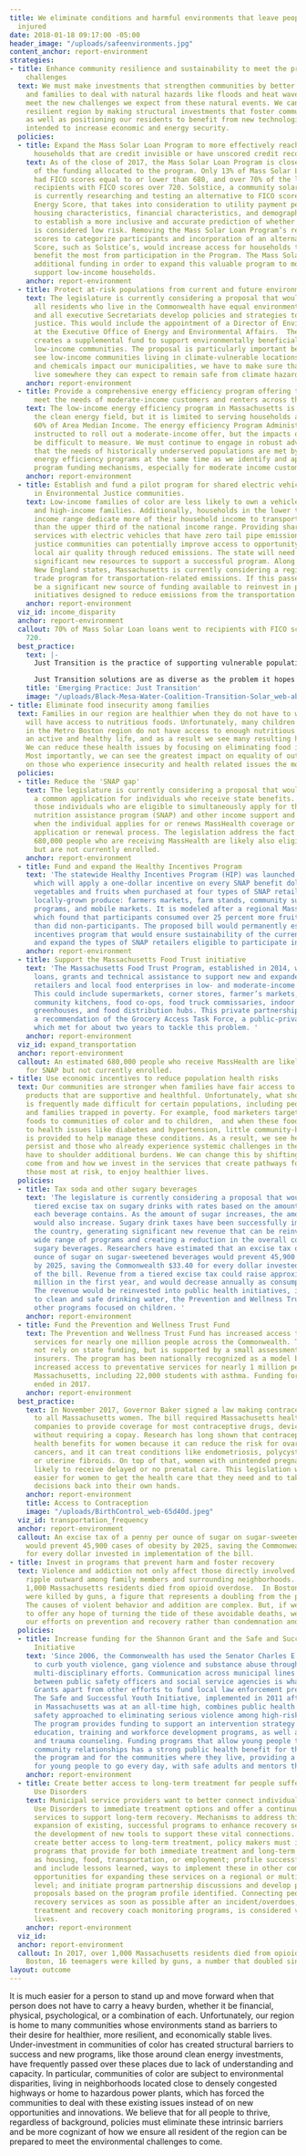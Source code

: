 ```yaml
---
title: We eliminate conditions and harmful environments that leave people sick or
  injured
date: 2018-01-18 09:17:00 -05:00
header_image: "/uploads/safeenvironments.jpg"
content_anchor: report-environment
strategies:
- title: Enhance community resilience and sustainability to meet the present and future
    challenges
  text: We must make investments that strengthen communities by better preparing individuals
    and families to deal with natural hazards like floods and heat waves as well as
    meet the new challenges we expect from these natural events. We can build a more
    resilient region by making structural investments that foster community resiliency
    as well as positioning our residents to benefit from new technologies that are
    intended to increase economic and energy security.
  policies:
  - title: Expand the Mass Solar Loan Program to more effectively reach low-income
      households that are credit invisible or have unscored credit records.
    text: As of the close of 2017, the Mass Solar Loan Program is close to full utilization
      of the funding allocated to the program. Only 13% of Mass Solar Loan recipients
      had FICO scores equal to or lower than 680, and over 70% of the loans went to
      recipients with FICO scores over 720. Solstice, a community solar provider,
      is currently researching and testing an alternative to FICO scores called an
      Energy Score, that takes into consideration to utility payment performance,
      housing characteristics, financial characteristics, and demographic characteristics
      to establish a more inclusive and accurate prediction of whether or not a participant
      is considered low risk. Removing the Mass Solar Loan Program’s reliance on FICO
      scores to categorize participants and incorporation of an alternative Energy
      Score, such as Solstice’s, would increase access for households that stand to
      benefit the most from participation in the Program. The Mass Solar Program needs
      additional funding in order to expand this valuable program to more effectively
      support low-income households.
    anchor: report-environment
  - title: Protect at-risk populations from current and future environmental hazards.
    text: The legislature is currently considering a proposal that would require that
      all residents who live in the Commonwealth have equal environmental justice,
      and all executive Secretariats develop policies and strategies to achieve environmental
      justice. This would include the appointment of a Director of Environmental Justice
      at the Executive Office of Energy and Environmental Affairs.  The proposal also
      creates a supplemental fund to support environmentally beneficial projects in
      low-income communities. The proposal is particularly important because we often
      see low-income communities living in climate-vulnerable locations. As superstorms
      and chemicals impact our municipalities, we have to make sure that all residents
      live somewhere they can expect to remain safe from climate hazards.
    anchor: report-environment
  - title: Provide a comprehensive energy efficiency program offering to effectively
      meet the needs of moderate-income customers and renters across the Commonwealth.
    text: The low-income energy efficiency program in Massachusetts is a leader in
      the clean energy field, but it is limited to serving households at or below
      60% of Area Median Income. The energy efficiency Program Administrators were
      instructed to roll out a moderate-income offer, but the impacts of this will
      be difficult to measure. We must continue to engage in robust advocacy to ensure
      that the needs of historically underserved populations are met by the state’s
      energy efficiency programs at the same time as we identify and approval additional
      program funding mechanisms, especially for moderate income customers.
    anchor: report-environment
  - title: Establish and fund a pilot program for shared electric vehicle services
      in Environmental Justice communities.
    text: Low-income families of color are less likely to own a vehicle than white
      and high-income families. Additionally, households in the lower third of the
      income range dedicate more of their household income to transportation costs
      than the upper third of the national income range. Providing shared mobility
      services with electric vehicles that have zero tail pipe emissions within environmental
      justice communities can potentially improve access to opportunity and improve
      local air quality through reduced emissions. The state will need to allocate
      significant new resources to support a successful program. Along with other
      New England states, Massachusetts is currently considering a regional cap and
      trade program for transportation-related emissions. If this passes, it could
      be a significant new source of funding available to reinvest in programs and
      initiatives designed to reduce emissions from the transportation sector.
    anchor: report-environment
  viz_id: income_disparity
  anchor: report-environment
  callout: 70% of Mass Solar Loan loans went to recipients with FICO scores above
    720.
  best_practice:
    text: |-
      Just Transition is the practice of supporting vulnerable populations in the face of massive economic shifts both due to and to avoid climate change and loss of biodiversity. It is in response to the history of chaotic, harmful economic restructurings that have overwhelmingly affected low income communities of color. Just Transition ensures that the cost of these beneficial changes is not borne by a select few.

      Just Transition solutions are as diverse as the problem it hopes to solve. The Black Mesa Water Coalition in Arizona and their Just Transition Campaign is a leading example of community activism and involvement. The group has succeeded in shutting down polluting facilities and replacing them with clean community controlled sourced of energy and green economy jobs. In Boulder, Colorado the Just Transition Collaborative notes that non-homeowners lack the opportunity to invest in solar and may bear the brunt of shifts in utilities. The City of Boulder, per a recommendation of the Just Transition Collaborative, is designing a program to provide energy subsidies for the elderly, and low-income individuals, particularly low-income individuals of color.
    title: 'Emerging Practice: Just Transition'
    image: "/uploads/Black-Mesa-Water-Coalition-Transition-Solar_web-abd87f.jpeg"
- title: Eliminate food insecurity among families
  text: Families in our region are healthier when they do not have to worry if they
    will have access to nutritious foods. Unfortunately, many children and adults
    in the Metro Boston region do not have access to enough nutritious food to support
    an active and healthy life, and as a result we see many resulting health issues.
    We can reduce these health issues by focusing on eliminating food insecurity.
    Most importantly, we can see the greatest impact on equality of outcomes by focusing
    on those who experience insecurity and health related issues the most.
  policies:
  - title: Reduce the 'SNAP gap'
    text: The legislature is currently considering a proposal that would establish
      a common application for individuals who receive state benefits. It would allow
      those individuals who are eligible to simultaneously apply for the supplemental
      nutrition assistance program (SNAP) and other income support and benefit programs
      when the individual applies for or renews MassHealth coverage or other state
      application or renewal process. The legislation address the fact that an estimated
      680,000 people who are receiving MassHealth are likely also eligible for SNAP
      but are not currently enrolled.
    anchor: report-environment
  - title: Fund and expand the Healthy Incentives Program
    text: 'The statewide Healthy Incentives Program (HIP) was launched in April 2017,
      which will apply a one-dollar incentive on every SNAP benefit dollar spent on
      vegetables and fruits when purchased at four types of SNAP retailers selling
      locally-grown produce: farmers markets, farm stands, community supported agriculture
      programs, and mobile markets. It is modeled after a regional Massachusetts pilot
      which found that participants consumed over 25 percent more fruits and vegetables
      than did non-participants. The proposed bill would permanently establish an
      incentives program that would ensure sustainability of the current 3-year HIP
      and expand the types of SNAP retailers eligible to participate in the program. '
    anchor: report-environment
  - title: Support the Massachusetts Food Trust initiative
    text: 'The Massachusetts Food Trust Program, established in 2014, would provide
      loans, grants and technical assistance to support new and expanded healthy food
      retailers and local food enterprises in low- and moderate-income communities.
      This could include supermarkets, corner stores, farmer’s markets, mobile markets,
      community kitchens, food co-ops, food truck commissaries, indoor and outdoor
      greenhouses, and food distribution hubs. This private partnership program was
      a recommendation of the Grocery Access Task Force, a public-private partnership
      which met for about two years to tackle this problem. '
    anchor: report-environment
  viz_id: expand_transportation
  anchor: report-environment
  callout: An estimated 680,000 people who receive MassHealth are likely also eligible
    for SNAP but not currently enrolled.
- title: Use economic incentives to reduce population health risks
  text: Our communities are stronger when families have fair access to services and
    products that are supportive and healthful. Unfortunately, what should be simple
    is frequently made difficult for certain populations, including people of color
    and families trapped in poverty. For example, food marketers target unhealthy
    foods to communities of color and to children,  and when these foods contribute
    to health issues like diabetes and hypertension, little community-based support
    is provided to help manage these conditions. As a result, we see health issues
    persist and those who already experience systemic challenges in their daily life
    have to shoulder additional burdens. We can change this by shifting where dollars
    come from and how we invest in the services that create pathways for people, especially
    those most at risk, to enjoy healthier lives.
  policies:
  - title: Tax soda and other sugary beverages
    text: 'The legislature is currently considering a proposal that would create a
      tiered excise tax on sugary drinks with rates based on the amount of added sugar
      each beverage contains. As the amount of sugar increases, the amount of tax
      would also increase. Sugary drink taxes have been successfully implemented across
      the country, generating significant new revenue that can be reinvested in a
      wide range of programs and creating a reduction in the overall consumption of
      sugary beverages. Researchers have estimated that an excise tax of a penny per
      ounce of sugar on sugar-sweetened beverages would prevent 45,900 cases of obesity
      by 2025, saving the Commonwealth $33.40 for every dollar invested in implementation
      of the bill. Revenue from a tiered excise tax could raise approximately $368
      million in the first year, and would decrease annually as consumption decreases.
      The revenue would be reinvested into public health initiatives, including access
      to clean and safe drinking water, the Prevention and Wellness Trust Fund, and
      other programs focused on children. '
    anchor: report-environment
  - title: Fund the Prevention and Wellness Trust Fund
    text: The Prevention and Wellness Trust Fund has increased access to preventative
      services for nearly one million people across the Commonwealth. The Fund does
      not rely on state funding, but is supported by a small assessment on health
      insurers. The program has been nationally recognized as a model because it has
      increased access to preventative services for nearly 1 million people across
      Massachusetts, including 22,000 students with asthma. Funding for the program
      ended in 2017.
    anchor: report-environment
  best_practice:
    text: In November 2017, Governor Baker signed a law making contraception free
      to all Massachusetts women. The bill required Massachusetts health insurance
      companies to provide coverage for most contraceptive drugs, devices and products
      without requiring a copay. Research has long shown that contraception has significant
      health benefits for women because it can reduce the risk for ovarian and endometrial
      cancers, and it can treat conditions like endometriosis, polycystic ovary syndrome
      or uterine fibroids. On top of that, women with unintended pregnancies are more
      likely to receive delayed or no prenatal care. This legislation will make it
      easier for women to get the health care that they need and to take family planning
      decisions back into their own hands.
    anchor: report-environment
    title: Access to Contraception
    image: "/uploads/BirthControl_web-65d40d.jpeg"
  viz_id: transportation_frequency
  anchor: report-environment
  callout: An excise tax of a penny per ounce of sugar on sugar-sweetened beverages
    would prevent 45,900 cases of obesity by 2025, saving the Commonwealth $33.40
    for every dollar invested in implementation of the bill.
- title: Invest in programs that prevent harm and foster recovery
  text: Violence and addiction not only affect those directly involved, their effects
    ripple outward among family members and surrounding neighborhoods. In 2017, over
    1,000 Massachusetts residents died from opioid overdose.  In Boston, 16 teenagers
    were killed by guns, a figure that represents a doubling from the previous year.
    The causes of violent behavior and addition are complex. But, if we are going
    to offer any hope of turning the tide of these avoidable deaths, we must focus
    our efforts on prevention and recovery rather than condemnation and punishment.
  policies:
  - title: Increase funding for the Shannon Grant and the Safe and Successful Youth
      Initiative
    text: 'Since 2006, the Commonwealth has used the Senator Charles E. Shannon Grant
      to curb youth violence, gang violence and substance abuse through regional,
      multi-disciplinary efforts. Communication across municipal lines and coordination
      between public safety officers and social service agencies is what sets Shannon
      Grants apart from other efforts to fund local law enforcement prevention programs.
      The Safe and Successful Youth Initiative, implemented in 2011 after youth violence
      in Massachusetts was at an all-time high, combines public health and public
      safety approached to eliminating serious violence among high-risk urban youth.
      The program provides funding to support an intervention strategy that provides
      education, training and workforce development programs, as well as street outreach
      and trauma counseling. Funding programs that allow young people to create strong
      community relationships has a strong public health benefit for the youth in
      the program and for the communities where they live, providing a safe place
      for young people to go every day, with safe adults and mentors they can trust. '
    anchor: report-environment
  - title: Create better access to long-term treatment for people suffering from Substance
      Use Disorders
    text: Municipal service providers want to better connect individuals with Substance
      Use Disorders to immediate treatment options and offer a continuum of wrap-around
      services to support long-term recovery. Mechanisms to address this include the
      expansion of existing, successful programs to enhance recovery services and
      the development of new tools to support these vital connections. In order to
      create better access to long-term treatment, policy makers must identify successful
      programs that provide for both immediate treatment and long-term services, such
      as housing, food, transportation, or employment; profile successful programs
      and include lessons learned, ways to implement these in other communities, and
      opportunities for expanding these services on a regional or multi-community
      level; and initiate program partnership discussions and develop partnership
      proposals based on the program profile identified. Connecting people to appropriate
      recovery services as soon as possible after an incident/overdoes, such as medically-aided
      treatment and recovery coach monitoring programs, is considered vital to saving
      lives. 
    anchor: report-environment
  viz_id: 
  anchor: report-environment
  callout: In 2017, over 1,000 Massachusetts residents died from opioid overdose.  In
    Boston, 16 teenagers were killed by guns, a number that doubled since 2016.
layout: outcome
---
```


It is much easier for a person to stand up and move forward when that person does not have to carry a heavy burden, whether it be financial, physical, psychological, or a combination of each. Unfortunately, our region is home to many communities whose environments stand as barriers to their desire for healthier, more resilient, and economically stable lives. Under-investment in communities of color has created structural barriers to success and new programs, like those around clean energy investments, have frequently passed over these places due to lack of understanding and capacity. In particular, communities of color are subject to environmental disparities, living in neighborhoods located close to densely congested highways or home to hazardous power plants, which has forced the communities to deal with these existing issues instead of on new opportunities and innovations. We believe that for all people to thrive, regardless of background, policies must eliminate these intrinsic barriers and be more cognizant of how we ensure all resident of the region can be prepared to meet the environmental challenges to come.